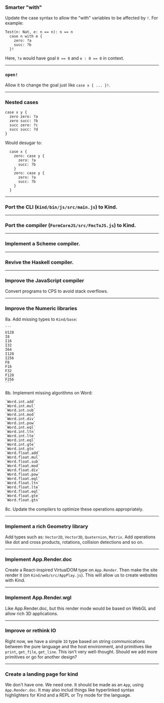 ### Smarter "with"

Update the case syntax to allow the "with" variables to be affected by `!`. For example:

```
Test(n: Nat, e: n == n): n == n
  case n with e {
    zero: ?a
    succ: ?b
  }!
```

Here, `?a` would have goal `0 == 0` and `e : 0 == 0` in context.

---

### `open!`

Allow it to change the goal just like `case x { ... }!`.

---

### Nested cases

```
case x y {
  zero zero: ?a
  zero succ: ?b
  succ zero: ?c
  succ succ: ?d
}
```

Would desugar to:

```
  case x {
    zero: case y {
      zero: ?a
      succ: ?b
    }
    zero: case y {
      zero: ?a
      succ: ?b
    }
  }
```

---

### Port the CLI (`Kind/bin/js/src/main.js`) to Kind.

---

### Port the compiler (`FormCoreJS/src/FmcToJS.js`) to Kind.

---

### Implement a Scheme compiler.

---

### Revive the Haskell compiler.

---

### Improve the JavaScript compiler

Convert programs to CPS to avoid stack overflows.

---

### Improve the Numeric libraries

8a. Add missing types to `Kind/base`:
  
    ```
    U128
    I8
    I16
    I32
    I64
    I128
    I256
    F8
    F16
    F32
    F128
    F256
    ```

8b. Implement missing algorithms on Word:

    `Word.int.add`
    `Word.int.mul`
    `Word.int.sub`
    `Word.int.mod`
    `Word.int.div`
    `Word.int.pow`
    `Word.int.eql`
    `Word.int.ltn`
    `Word.int.lte`
    `Word.int.eql`
    `Word.int.gte`
    `Word.int.gtn`
    `Word.float.add`
    `Word.float.mul`
    `Word.float.sub`
    `Word.float.mod`
    `Word.float.div`
    `Word.float.pow`
    `Word.float.eql`
    `Word.float.ltn`
    `Word.float.lte`
    `Word.float.eql`
    `Word.float.gte`
    `Word.float.gtn`

8c. Update the compilers to optimize these operations appropriately. 

---

### Implement a rich Geometry library

Add types such as: `Vector2D`, `Vector3D`, `Quaternion`, `Matrix`. Add
operations like dot and cross products, rotations, collision detections and so
on.

---

### Implement App.Render.doc

Create a React-inspired VirtualDOM type on `App.Render`. Then make the site
render it (on `Kind/web/src/AppPlay.js`). This will allow us to create websites
with Kind.

---

### Implement App.Render.wgl

Like App.Render.doc, but this render mode would be based on WebGL and allow rich
3D applications. 

---

### Improve or rethink IO

Right now, we have a simple `IO` type based on string communications between the
pure language and the host environment, and primitives like `print`, `get_file`,
`get_line`. This isn't very well-thought. Should we add more primitives or go
for another design?

---

### Create a landing page for kind

We don't have one. We need one. It should be made as an `App`, using
`App.Render.doc`. It may also includ things like hyperlinked syntax highlighters
for Kind and a REPL or Try mode for the language.
